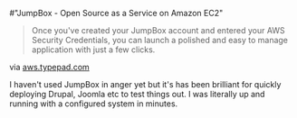 #"JumpBox - Open Source as a Service on Amazon EC2"


 <div class="posterous_bookmarklet_entry">
 <blockquote class="posterous_short_quote">Once you've created your JumpBox account and entered your AWS Security Credentials, you can launch a polished and easy to manage application with just a few clicks.</blockquote>

<div class="posterous_quote_citation">via <a href="http://aws.typepad.com/aws/2010/03/jumpbox-jumps-ahead-open-source-as-a-service-on-amazon-ec2.html?utm_source=feedburner&amp;utm_medium=feed&amp;utm_campaign=Feed%3A+AmazonWebServicesBlog+%28Amazon+Web+Services+Blog%29&amp;utm_content=Google+Reader">aws.typepad.com</a></div>
 <p>I haven't used JumpBox in anger yet but it's has been brilliant for quickly deploying Drupal, Joomla etc to test things out. I was literally up and running with a configured system in minutes.</p></div>
 